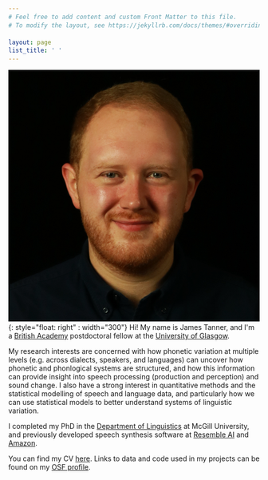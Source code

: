 ```yaml
---
# Feel free to add content and custom Front Matter to this file.
# To modify the layout, see https://jekyllrb.com/docs/themes/#overriding-theme-defaults

layout: page
list_title: ' '
---
```



![image](photo.png){: style="float: right" : width="300"}
Hi! My name is James Tanner, and I'm a [British Academy](https://www.thebritishacademy.ac.uk/) postdoctoral fellow at the [University of Glasgow](https://www.gla.ac.uk/).

My research interests are concerned with how phonetic variation at multiple levels (e.g. across dialects, speakers, and languages) can uncover how phonetic and phonlogical systems are structured, and how this information can provide insight into speech processing (production and perception) and sound change. I also have a strong interest in quantitative methods and the statistical modelling of speech and language data, and particularly how we can use statistical models to better understand systems of linguistic variation.

I completed my PhD in the [Department of Linguistics](https://www.mcgill.ca/linguistics/) at McGill University, and previously developed speech synthesis software at [Resemble AI](https://www.resemble.ai/) and [Amazon](http://amazon.com/).

You can find my CV [here](/JamesTannerCV.pdf). Links to data and code used in my projects can be found on my [OSF profile](https://osf.io/53ew8/).